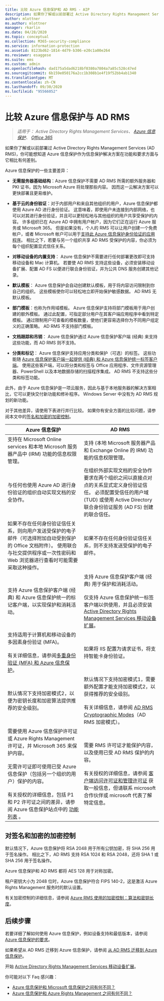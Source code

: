 ```yaml
---
title: 比较 Azure 信息保护和 AD RMS - AIP
description: 如果你了解或以前部署过 Active Directory Rights Management Services (AD RMS)，你可能想知道 Azure 信息保护在功能和要求方面与它相比有何差别。
author: mlottner
ms.author: mlottner
manager: rkarlin
ms.date: 04/28/2020
ms.topic: conceptual
ms.collection: M365-security-compliance
ms.service: information-protection
ms.assetid: 8123bd62-1814-4d79-b306-e20c1a00e264
ms.reviewer: esaggese
ms.suite: ems
ms.custom: admin
ms.openlocfilehash: dad175a5dad6218bf0380a7804a7a85c528c47ed
ms.sourcegitcommit: 6b159e050176a2cc1b308b1e4f19f52bb4ab1340
ms.translationtype: MT
ms.contentlocale: zh-CN
ms.lasthandoff: 09/30/2020
ms.locfileid: "95566052"
---
```

# <a name="comparing-azure-information-protection-and-ad-rms"></a>比较 Azure 信息保护与 AD RMS

>*适用于： Active Directory Rights Management Services、 [Azure 信息保护](https://azure.microsoft.com/pricing/details/information-protection)、 [Office 365](https://download.microsoft.com/download/E/C/F/ECF42E71-4EC0-48FF-AA00-577AC14D5B5C/Azure_Information_Protection_licensing_datasheet_EN-US.pdf)*

如果你了解或以前部署过 Active Directory Rights Management Services (AD RMS)，你可能想知道 Azure 信息保护作为信息保护解决方案在功能和要求方面与它相比有何差别。

Azure 信息保护的一些主要差异：

- **无需服务器基础结构**：Azure 信息保护不需要 AD RMS 所需的额外服务器和 PKI 证书，因为 Microsoft Azure 将处理那些内容。 因而这一云解决方案可以更快部署且更易维护。

- **基于云的身份验证**：对于内部用户和来自其他组织的用户，Azure 信息保护都使用 Azure AD 进行身份验证。 这意味着，即使用户未连接到内部网络，也可以对其进行身份验证，并且可以更轻松地与其他组织的用户共享受保护的内容。 许多组织已在 Azure AD 中拥有用户帐户，因为它们正在运行 Azure 服务或 Microsoft 365。 但是如果没有，个人的 RMS 可以让用户创建一个免费帐户，或者 Microsoft 帐户可以用于[支持此 Azure 信息保护身份验证的应用程序](secure-collaboration-documents.md#supported-scenarios-for-opening-protected-documents)。 相比之下，若要与另一个组织共享 AD RMS 受保护的内容，你必须为每个组织配置显式信任关系。

- **对移动设备的内置支持**： Azure 信息保护不需要进行任何部署更改即可支持移动设备和 Mac 计算机。 若要使 AD RMS 支持这些设备，必须安装移动设备扩展、配置 AD FS 以便进行联合身份验证，并为公共 DNS 服务创建其他记录。

- **默认模板**： Azure 信息保护会自动创建默认模板，用于将内容访问限制到你自己的组织。 这些模板使你可以轻松地立即开始保护敏感数据。 AD RMS 无默认模板。

- **部门模板**：也称为作用域模板。 Azure 信息保护支持将部门模板用于用户创建的额外模板。 通过此配置，可指定部分用户在其客户端应用程序中看到特定模板。 通过限制用户可查看的模板数量，使他们更容易选择你为不同用户组定义的正确策略。 AD RMS 不支持部门模板。

- **文档跟踪和吊销**： Azure 信息保护通过 Azure 信息保护客户端 (经典) 来支持这些功能，而 AD RMS 则不支持。

- **分类和标记**： Azure 信息保护支持应用分类和保护（可选）的标签。 这些功能随 [Azure 信息保护客户端一起提供 (经典) 和 Azure 信息保护统一标签客户端](./rms-client/use-client.md#choose-which-labeling-client-to-use-for-windows-computers)。 使用这些客户端，可以将分类和标签与 Office 应用程序、文件资源管理器、PowerShell 以及本地数据存储的扫描程序集成。 AD RMS 不支持这些分类和标签功能。

此外，由于 Azure 信息保护是一项云服务，因此与基于本地服务器的解决方案相比，它可以更快交付新功能和修补程序。 Windows Server 中没有为 AD RMS 规划的新功能。

对于其他差异，请使用下表进行并行比较。 如果你有安全方面的比较问题，请参阅本文中的[签名和加密的加密控制](#cryptographic-controls-for-signing-and-encryption)。

|Azure 信息保护|AD RMS|
|-----------------------------------------------------------------------------------------|--------------------------------------------------------|
|支持在 Microsoft Online services 和本地 Microsoft 服务器产品中 (IRM) 功能的信息权限管理。|支持 (本地 Microsoft 服务器产品和 Exchange Online 的 IRM) 功能的信息权限管理。|
|与任何也使用 Azure AD 进行身份验证的组织自动实现文档的安全协作。|在组织外部实现文档的安全协作要求在两个组织之间以直接点对点的关系显式定义身份验证信任。 必须配置受信任的用户域 (TUD) 或使用 Active Directory 联合身份验证服务 (AD FS) 创建的联合信任。|
|如果不存在任何身份验证信任关系，则向用户发送受保护的电子邮件（可选择附加自动受到保护的 Office 文档附件）。 使用联合与社交提供程序或一次性密码和 Web 浏览器进行查看时可能需要采取这种操作。|如果不存在任何身份验证信任关系，则不支持发送受保护的电子邮件。|
|支持 Azure 信息保护客户端 (经典) 和 Azure 信息保护统一的标记客户端，以实现保护和消耗活动。|支持 Azure 信息保护客户端 (经典) 用于保护和消耗活动。 <br /><br />仅支持 Azure 信息保护统一标签客户端以供使用，并且必须安装 [Active Directory Rights Management Services 移动设备扩展](./active-directory-rights-manage-mobile-device.md)。
|支持适用于计算机和移动设备的多因素身份验证 (MFA)。<br /><br />有关详细信息，请参阅[多重身份验证 (MFA) 和 Azure 信息保护](./requirements-azure-ad.md#multi-factor-authentication-mfa-and-azure-information-protection)。|如果将 IIS 配置为请求证书，将支持智能卡身份验证。|
|默认情况下支持加密模式2，以便为密钥长度和加密算法提供推荐的安全级别。|默认情况下支持加密模式1，需要额外配置才能支持加密模式2，以获得推荐的安全级别。<br /><br />有关详细信息，请参阅 [AD RMS Cryptographic Modes](/previous-versions/windows/it-pro/windows-server-2008-R2-and-2008/hh867439(v=ws.10))（AD RMS 加密模式）。|
|需要使用 Azure 信息保护许可证或 Azure Rights Management 许可证，并 Microsoft 365 来保护内容。 <br /><br />无需许可证即可使用已受 Azure 信息保护（包括另一个组织的用户）保护的内容。<br /><br />有关授权的详细信息，包括 P1 和 P2 许可证之间的差异，请参阅 Azure 信息保护站点中的 [功能列表](https://www.microsoft.com/cloud-platform/azure-information-protection-features) 。|需要 RMS 许可证才能保护内容，以及使用已受 AD RMS 保护的内容。<br /><br />有关授权的详细信息，请参阅 [客户端访问许可证和管理许可证](https://www.microsoft.com/Licensing/product-licensing/client-access-license.aspx) 获取一般信息，但请联系 microsoft 合作伙伴或 microsoft 代表了解特定信息。|

## <a name="cryptographic-controls-for-signing-and-encryption"></a>对签名和加密的加密控制
默认情况下，Azure 信息保护将 RSA 2048 用于所有公钥加密，将 SHA 256 用于签名操作。 相比之下，AD RMS 支持 RSA 1024 和 RSA 2048，还将 SHA 1 或 SHA 256 用于签名操作。

Azure 信息保护和 AD RMS 都将 AES 128 用于对称加密。

租户密钥大小为 2048 位时，Azure 信息保护符合 FIPS 140-2，这是激活 Azure Rights Management 服务时的默认设置。 

有关加密控制的详细信息，请参阅 [Azure RMS 使用的加密控制：算法和密钥长度](how-does-it-work.md#cryptographic-controls-used-by-azure-rms-algorithms-and-key-lengths)。


## <a name="next-steps"></a>后续步骤
若要详细了解如何使用 Azure 信息保护，例如设备支持和最低版本，请参阅 [Azure 信息保护的要求](requirements.md)。

如果希望从 AD RMS 迁移到 Azure 信息保护，请参阅 [从 AD RMS 迁移到 Azure 信息保护](migrate-from-ad-rms-to-azure-rms.md)。

开始 [Active Directory Rights Management Services 移动设备扩展](./active-directory-rights-manage-mobile-device.md)。 

你可能对以下 Faq 感兴趣：
- [Azure 信息保护和 Microsoft 信息保护之间有何不同？](faqs.md#whats-the-difference-between-azure-information-protection-and-microsoft-information-protection)
- [Azure 信息保护和 Azure Rights Management 之间有何不同？](faqs.md#whats-the-difference-between-azure-information-protection-and-azure-rights-management)